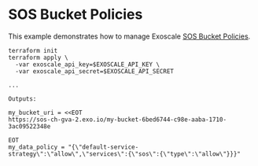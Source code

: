 # SOS Bucket Policies

This example demonstrates how to manage Exoscale [SOS Bucket Policies](https://community.exoscale.com/product/storage/object-storage/how-to/bucketpolicy/).

```console
terraform init
terraform apply \
  -var exoscale_api_key=$EXOSCALE_API_KEY \
  -var exoscale_api_secret=$EXOSCALE_API_SECRET

...

Outputs:

my_bucket_uri = <<EOT
https://sos-ch-gva-2.exo.io/my-bucket-6bed6744-c98e-aaba-1710-3ac09522348e

EOT
my_data_policy = "{\"default-service-strategy\":\"allow\",\"services\":{\"sos\":{\"type\":\"allow\"}}}"
```
